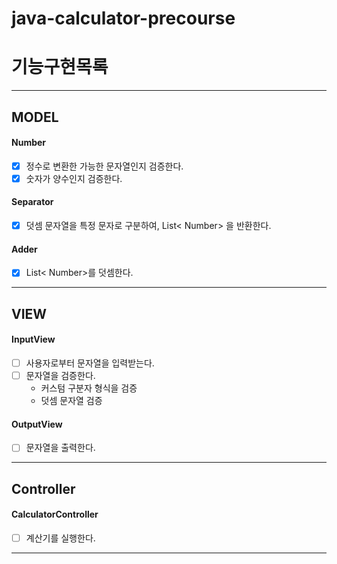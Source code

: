 # java-calculator-precourse

# 기능구현목록

---

## MODEL


#### Number
- [x] 정수로 변환한 가능한 문자열인지 검증한다.
- [x] 숫자가 양수인지 검증한다.
#### Separator
- [x] 덧셈 문자열을 특정 문자로 구분하여, List< Number> 을 반환한다.
#### Adder
- [x] List< Number>를 덧셈한다.
---
## VIEW


#### InputView
- [ ] 사용자로부터 문자열을 입력받는다.
- [ ] 문자열을 검증한다.
  - 커스텀 구분자 형식을 검증
  - 덧셈 문자열 검증
#### OutputView
-   [ ] 문자열을 출력한다.

---
##  Controller
#### CalculatorController
-  [ ] 계산기를 실행한다.
---